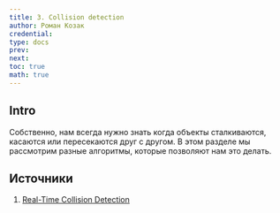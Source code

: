 ```yaml
---
title: 3. Collision detection
author: Роман Козак
credential:
type: docs
prev: 
next: 
toc: true
math: true
---
```


## Intro

Собственно, нам всегда нужно знать когда объекты сталкиваются, касаются или пересекаются друг с другом. В этом разделе мы рассмотрим разные алгоритмы, которые позволяют нам это делать.

## Источники

1. [Real-Time Collision Detection](https://www.r-5.org/files/books/computers/algo-list/realtime-3d/Christer_Ericson-Real-Time_Collision_Detection-EN.pdf)